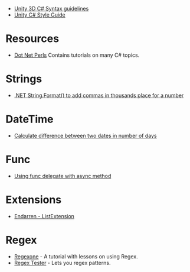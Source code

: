 
* [Unity 3D C# Syntax guidelines](https://github.com/samuelgoldenbaum/unity3D-csharp-syntax-guidelines)
* [Unity C# Style Guide](https://github.com/jsc334/Unity-Style-Guide)
# Resources
* [Dot Net Perls](www.dotnetperls.com)
  Contains tutorials on many C# topics.

# Strings
* [.NET String.Format() to add commas in thousands place for a number](https://stackoverflow.com/questions/105770/net-string-format-to-add-commas-in-thousands-place-for-a-number) 
# DateTime
* [Calculate difference between two dates in number of days](https://stackoverflow.com/questions/1607336/calculate-difference-between-two-dates-number-of-days)
# Func
* [Using func delegate with async method](https://stackoverflow.com/questions/37280405/using-func-delegate-with-async-method)
# Extensions

* [Endarren - ListExtension](https://github.com/Endarren/ListExtension)
# Regex
* [Regexone](https://regexone.com/references/csharp) - A tutorial with lessons on using Regex.
* [Regex Tester](http://regexstorm.net/tester) - Lets you regex patterns.
